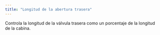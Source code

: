 ```yaml
---
title: "Longitud de la abertura trasera"
---
```


Controla la longitud de la válvula trasera como un porcentaje de la longitud de la cabina.




